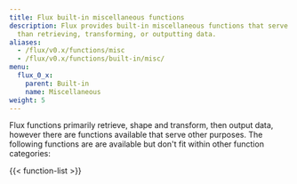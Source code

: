 ```yaml
---
title: Flux built-in miscellaneous functions
description: Flux provides built-in miscellaneous functions that serve purposes other
  than retrieving, transforming, or outputting data.
aliases:
  - /flux/v0.x/functions/misc
  - /flux/v0.x/functions/built-in/misc/
menu:
  flux_0_x:
    parent: Built-in
    name: Miscellaneous
weight: 5
---
```


Flux functions primarily retrieve, shape and transform, then output data, however
there are functions available that serve other purposes.
The following functions are are available but don't fit within other function categories:

{{< function-list >}}
